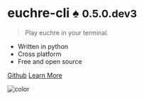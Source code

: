 
# **euchre-cli** :spades: **<small>0.5.0.dev3</small>**

> Play euchre in your terminal.

- Written in python
- Cross platform
- Free and open source

[Github](https://github.com/bradleycwojcik/euchre-cli "Github")
[Learn More](#euchre-cli-spades "Learn More")

![color](#B3C69F)
